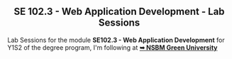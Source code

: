    <h2 align="center"> SE 102.3 - Web Application Development - Lab Sessions</h2>

Lab Sessions for the module <b>SE102.3 - Web Application Development</b>  for Y1S2 of the degree program, I'm following at <a href="https://www.nsbm.ac.lk/"><strong>➥ NSBM Green University</strong></a>


</div>


